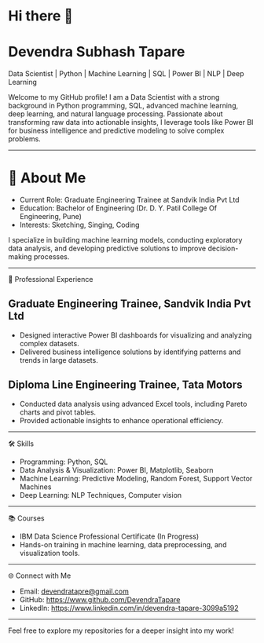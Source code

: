 # Hi there 👋
# Devendra Subhash Tapare

Data Scientist | Python | Machine Learning | SQL | Power BI | NLP | Deep Learning

Welcome to my GitHub profile! I am a Data Scientist with a strong background in Python programming, SQL, advanced machine learning, deep learning, and natural language processing. Passionate about transforming raw data into actionable insights, I leverage tools like Power BI for business intelligence and predictive modeling to solve complex problems.


---

# 🚀 About Me

* Current Role: Graduate Engineering Trainee at Sandvik India Pvt Ltd
* Education: Bachelor of Engineering (Dr. D. Y. Patil College Of Engineering, Pune)
* Interests: Sketching, Singing, Coding

I specialize in building machine learning models, conducting exploratory data analysis, and developing predictive solutions to improve decision-making processes.


---

💼 Professional Experience

## Graduate Engineering Trainee, Sandvik India Pvt Ltd
* Designed interactive Power BI dashboards for visualizing and analyzing complex datasets.
* Delivered business intelligence solutions by identifying patterns and trends in large datasets.

## Diploma Line Engineering Trainee, Tata Motors
* Conducted data analysis using advanced Excel tools, including Pareto charts and pivot tables.
* Provided actionable insights to enhance operational efficiency.


---

🛠 Skills

* Programming: Python, SQL
* Data Analysis & Visualization: Power BI, Matplotlib, Seaborn
* Machine Learning: Predictive Modeling, Random Forest, Support Vector Machines
* Deep Learning: NLP Techniques, Computer vision



---

📚 Courses

* IBM Data Science Professional Certificate (In Progress)
* Hands-on training in machine learning, data preprocessing, and visualization tools.



---

🌐 Connect with Me

* Email: devendratapre@gmail.com
* GitHub: https://www.github.com/DevendraTapare
* LinkedIn: https://www.linkedin.com/in/devendra-tapare-3099a5192



---

Feel free to explore my repositories for a deeper insight into my work!




<!--
**DevendraTapare/DevendraTapare** is a ✨ _special_ ✨ repository because its `README.md` (this file) appears on your GitHub profile.

Here are some ideas to get you started:

- 🔭 I’m currently working on ...
- 🌱 I’m currently learning ...
- 👯 I’m looking to collaborate on ...
- 🤔 I’m looking for help with ...
- 💬 Ask me about ...
- 📫 How to reach me: ...
- 😄 Pronouns: ...
- ⚡ Fun fact: ...
-->
